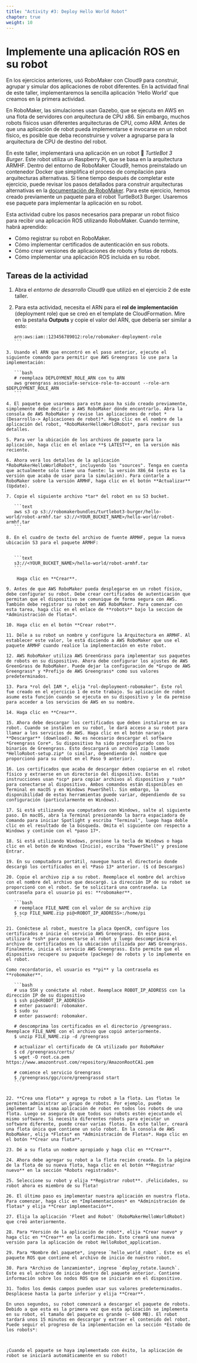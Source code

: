 ```yaml
---
title: "Activity #3: Deploy Hello World Robot"
chapter: true
weight: 10
---
```



# Implemente una aplicación ROS en su robot

En los ejercicios anteriores, usó RoboMaker con Cloud9 para construir, agrupar y simular dos aplicaciones de robot diferentes. En la actividad final de este taller, implementaremos la sencilla aplicación 'Hello World' que creamos en la primera actividad.

En RoboMaker, las simulaciones usan Gazebo, que se ejecuta en AWS en una flota de servidores con arquitectura de CPU x86. Sin embargo, muchos robots físicos usan diferentes arquitecturas de CPU, como ARM. Antes de que una aplicación de robot pueda implementarse e invocarse en un robot físico, es posible que deba reconstruirse y volver a agruparse para la arquitectura de CPU de destino del robot.

En este taller, implementará una aplicación en un robot 🤖 *TurtleBot 3 Burger*. Este robot utiliza un Raspberry Pi, que se basa en la arquitectura ARMHF. Dentro del entorno de RoboMaker Cloud9, hemos preinstalado un contenedor Docker que simplifica el proceso de compilación para arquitecturas alternativas. Si tiene tiempo después de completar este ejercicio, puede revisar los pasos detallados para construir arquitecturas alternativas en la [documentación de RoboMaker](https://docs.aws.amazon.com/robomaker/latest/dg/gs-deploy.html ). Para este ejercicio, hemos creado previamente un paquete para el robot TurtleBot3 Burger. Usaremos ese paquete para implementar la aplicación en su robot.

Esta actividad cubre los pasos necesarios para preparar un robot físico para recibir una aplicación ROS utilizando RoboMaker. Cuando termine, habrá aprendido:

* Cómo registrar su robot en RoboMaker.
* Cómo implementar certificados de autenticación en sus robots.
* Cómo crear versiones de aplicaciones de robots y flotas de robots.
* Cómo implementar una aplicación ROS incluida en su robot.

## Tareas de la actividad

1. Abra el *entorno de desarrollo* Cloud9 que utilizó en el ejercicio 2 de este taller.

2. Para esta actividad, necesita el ARN para el **rol de implementación** (deployment role) que se creó en el template de CloudFormation. Mire en la pestaña **Outputs** y copie el valor del ARN, que debería ser similar a esto:

 ```text
    arn:aws:iam::123456789012:role/robomaker-deployment-role
    ```

3. Usando el ARN que encontró en el paso anterior, ejecute el siguiente comando para permitir que AWS Greengrass lo use para la implementación:

    ```bash
    # reemplaza DEPLOYMENT_ROLE_ARN con tu ARN
    aws greengrass associate-service-role-to-account --role-arn $DEPLOYMENT_ROLE_ARN
    ```

4. El paquete que usaremos para este paso ha sido creado previamente, simplemente debe decirle a AWS RoboMaker dónde encontrarlo. Abra la consola de AWS RoboMaker y revise las aplicaciones de robot *(Desarrollo-> Aplicaciones de robot)*. Haga clic en el nombre de la aplicación del robot, *RoboMakerHelloWorldRobot*, para revisar sus detalles.

5. Para ver la ubicación de los archivos de paquete para la aplicación, haga clic en el enlace **$ LATEST**, en la versión más reciente.

6. Ahora verá los detalles de la aplicación *RoboMakerHelloWorldRobot*, incluyendo los "sources". Tenga en cuenta que actualmente solo tiene una fuente: la versión X86_64 (esta es la versión que acaba de usar para la simulación). Para contarle a RoboMaker sobre la versión ARMHF, haga clic en el botón **Actualizar** (Update).

7. Copie el siguiente archivo *tar* del robot en su S3 bucket.

    ```text
    aws s3 cp s3://robomakerbundles/turtlebot3-burger/hello-world/robot-armhf.tar s3://<YOUR_BUCKET_NAME>/hello-world/robot-armhf.tar
    ```

8. En el cuadro de texto del archivo de fuente ARMHF, pegue la nueva ubicación S3 para el paquete ARMHF:


    ```text
    s3://<YOUR_BUCKET_NAME>/hello-world/robot-armhf.tar
    ```
    
    Haga clic en **Crear**.

9. Antes de que AWS RoboMaker pueda desplegarse en un robot físico, debe configurar su robot. Debe crear certificados de autenticación que permitan que el dispositivo se comunique de forma segura con AWS. También debe registrar su robot en AWS RoboMaker. Para comenzar con esta tarea, haga clic en el enlace de **robots** bajo la seccion de *Administración de flotas*.

10. Haga clic en el botón **Crear robot**.

11. Déle a su robot un nombre y configure la Arquitectura en ARMHF. Al establecer este valor, le está diciendo a AWS RoboMaker que use el paquete ARMHF cuando realice la implementación en este robot.

12. AWS RoboMaker utiliza AWS GreenGrass para implementar sus paquetes de robots en su dispositivo. Ahora debe configurar los ajustes de AWS GreenGrass de RoboMaker. Puede dejar la configuración de *Grupo de AWS Greengrass* y *Prefijo de AWS Greengrass* como sus valores predeterminados.

13. Para *rol del IAM *, elija "rol-deployment-robomaker". Este rol fue creado en el ejercicio 1 de este trabajo. Su aplicación de robot asume esta función cuando se ejecuta en su dispositivo y le da permiso para acceder a los servicios de AWS en su nombre.

14. Haga clic en **Crear**.

15. Ahora debe descargar los certificados que deben instalarse en su robot. Cuando se instalen en su robot, le dará acceso a su robot para llamar a los servicios de AWS. Haga clic en el botón naranja **Descargar** (download). No es necesario descargar el software *Greengrass Core*. Su dispositivo ha sido preconfigurado con los binarios de Greengrass. Esto descargará un archivo zip llamado *HelloRobot-setup.zip* (o similar, dependiendo del nombre que proporcionó para su robot en el Paso 9 anterior).

16. Los certificados que acaba de descargar deben copiarse en el robot físico y extraerse en un directorio del dispositivo. Estas instrucciones usan *scp* para copiar archivos al dispositivo y *ssh* para conectarse al dispositivo. Ambos comandos están disponibles en Terminal en macOS y en Windows PowerShell. Sin embargo, la disponibilidad de estas herramientas puede variar, dependiendo de su configuración (particularmente en Windows).

17. Si está utilizando una computadora con Windows, salte al siguiente paso. En macOS, abra la Terminal presionando la barra espaciadora de Comando para iniciar Spotlight y escriba "Terminal", luego haga doble clic en el resultado de la búsqueda. Omita el siguiente con respecto a Windows y continúe con el *paso 17*.

18. Si está utilizando Windows, presione la tecla de Windows o haga clic en el botón de Windows (Inicio), escriba "PowerShell" y presione Entrar.

19. En su computadora portátil, navegue hasta el directorio donde descargó los certificados en el *Paso 13* anterior. ($ cd Descargas)

20. Copie el archivo zip a su robot. Reemplace el nombre del archivo con el nombre del archivo que descargó. La dirección IP de su robot se proporcionó con el robot. Se te solicitará una contraseña. La contraseña para el usuario pi es: **robomaker**.

    ```bash
    # reemplace FILE_NAME con el valor de su archivo zip
    $ scp FILE_NAME.zip pi@<ROBOT_IP_ADDRESS>:/home/pi
    ```

21. Conéctese al robot, muestre la placa OpenCR, configure los certificados e inicie el servicio AWS Greengrass. En este paso, utilizará *ssh* para conectarse al robot y luego descomprimirá el archivo de certificados en la ubicación utilizada por AWS Greengrass. Finalmente, inicia el servicio AWS Greengrass. Esto permite que el dispositivo recupere su paquete (packege) de robots y lo implemente en el robot. 

Como recordatorio, el usuario es **pi** y la contraseña es **robomaker**.
    
    ```bash
    # usa SSH y conéctate al robot. Reemplace ROBOT_IP_ADDRESS con la dirección IP de su dispositivo
    $ ssh pi@<ROBOT_IP_ADDRESS>
    # enter password: robomaker.
    $ sudo su
    # enter password: robomaker.

    # descomprima los certificados en el directorio /greengrass. Reemplace FILE_NAME con el archivo que copió anteriormente.
    $ unzip FILE_NAME.zip -d /greengrass

    # actualizar el certificado de CA utilizado por RoboMaker 
    $ cd /greengrass/certs/
    $ wget -O root.ca.pem https://www.amazontrust.com/repository/AmazonRootCA1.pem

    # comience el servicio Greengrass
    $ /greengrass/ggc/core/greengrassd start
    ```
    

22. **Crea una flota** y agrega tu robot a la flota. Las flotas le permiten administrar un grupo de robots. Por ejemplo, puede implementar la misma aplicación de robot en todos los robots de una flota. Luego se asegura de que todos sus robots estén ejecutando el mismo software. Si necesita diferentes robots para ejecutar un software diferente, puede crear varias flotas. En este taller, creará una flota única que contiene un solo robot. En la consola de AWS RoboMaker, elija *Flotas* en *Administración de Flotas*. Haga clic en el botón **Crear una flota**.

23. Dé a su flota un nombre apropiado y haga clic en **Crear**.

24. Ahora debe agregar su robot a la flota recién creada. En la página de la flota de su nueva flota, haga clic en el botón **Registrar nuevo** en la sección *Robots registrados*.

25. Seleccione su robot y elija **Registrar robot**. ¡Felicidades, su robot ahora es miembro de su flota! 

26. El último paso es implementar nuestra aplicación en nuestra flota. Para comenzar, haga clic en *Implementaciones* en *Administración de flotas* y elija **Crear implementación**.

27. Elija la aplicación 'Fleet and Robot' (RoboMakerHelloWorldRobot) que creó anteriormente.

28. Para *Versión de la aplicación de robot*, elija *Crear nuevo* y haga clic en **Crear** en la confirmación. Esto creará una nueva versión para la aplicación de robot HelloRobot_application.

29. Para *Nombre del paquete*, ingrese `hello_world_robot`. Este es el paquete ROS que contiene el archivo de inicio de nuestro robot.

30. Para *Archivo de lanzamiento*, ingrese `deploy_rotate.launch`. Este es el archivo de inicio dentro del paquete anterior. Contiene información sobre los nodos ROS que se iniciarán en el dispositivo.

31. Todos los demás campos pueden usar sus valores predeterminados. Desplácese hasta la parte inferior y elija **Crear**.

En unos segundos, su robot comenzará a descargar el paquete de robots. Debido a que esta es la primera vez que esta aplicación se implementa en su robot, el tamaño del paquete es grande (~ 600 MB). El robot tardará unos 15 minutos en descargar y extraer el contenido del robot. Puede seguir el progreso de la implementación en la sección *Estado de los robots*:



¡Cuando el paquete se haya implementado con éxito, la aplicación de robot se iniciará automáticamente en su robot! 





